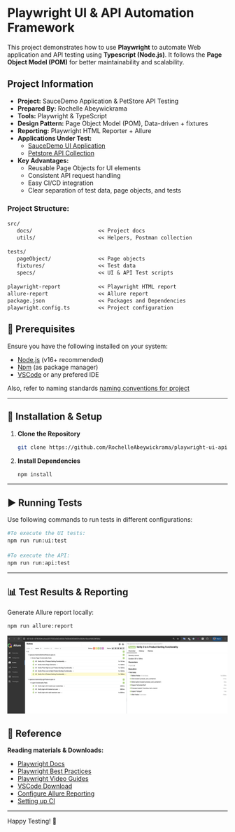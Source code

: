 # Playwright UI & API Automation Framework

This project demonstrates how to use **Playwright** to automate Web application and API testing using **Typescript (Node.js)**. It follows the **Page Object Model (POM)** for better maintainability and scalability.


## Project Information
- **Project:** SauceDemo Application & PetStore API Testing  
- **Prepared By:** Rochelle Abeywickrama 
- **Tools:** Playwright & TypeScript 
- **Design Pattern:** Page Object Model (POM), Data-driven + fixtures 
- **Reporting:** Playwright HTML Reporter + Allure 
- **Applications Under Test:**  
  - [SauceDemo UI Application](https://www.saucedemo.com/)  
  - [Petstore API Collection](https://petstore.swagger.io/#/)
- **Key Advantages:**  
    - Reusable Page Objects for UI elements
    - Consistent API request handling
    - Easy CI/CD integration
    - Clear separation of test data, page objects, and tests



### Project Structure:
```text
src/
   docs/                     << Project docs
   utils/                    << Helpers, Postman collection

tests/                      
   pageObject/               << Page objects
   fixtures/                 << Test data
   specs/                    << UI & API Test scripts

playwright-report            << Playwright HTML report
allure-report                << Allure report
package.json                 << Packages and Dependencies
playwright.config.ts         << Project configuration
```



## 📌 Prerequisites

Ensure you have the following installed on your system:

- [Node.js](https://nodejs.org/) (v16+ recommended)
- [Npm](https://docs.npmjs.com/downloading-and-installing-node-js-and-npm) (as package manager)
- [VSCode](https://code.visualstudio.com/download) or any prefered IDE


Also, refer to naming standards [naming conventions for project](src/docs/naming-standards.md)


---

## 🚀 Installation & Setup

1. **Clone the Repository**
   ```sh
   git clone https://github.com/RochelleAbeywickrama/playwright-ui-api-test.git
   ```

2. **Install Dependencies**
   ```sh
   npm install
   ```

---

## ▶️ Running Tests

Use following commands to run tests in different configurations:

   ```sh
   #To execute the UI tests:
   npm run run:ui:test
   
   #To execute the API:
   npm run run:api:test
   ```

---

## 📊 Test Results & Reporting

Generate Allure report locally:
   ```sh
   npm run allure:report
   ```

![allure-dashboard.png](src/docs/allure_report.png)


## 🔗 Reference

**Reading materials & Downloads:**

- [Playwright Docs](https://playwright.dev/docs/intro)
- [Playwright Best Practices](https://playwright.dev/docs/best-practices)
- [Playwright Video Guides](https://www.youtube.com/@Playwrightdev)
- [VSCode Download](https://code.visualstudio.com/download)
- [Configure Allure Reporting](https://allurereport.org/docs/playwright/)
- [Setting up CI](https://playwright.dev/docs/ci-intro)


---

Happy Testing! 🚀